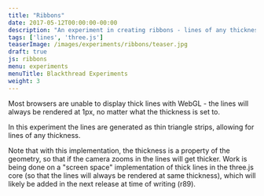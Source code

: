 ```yaml
---
title: "Ribbons"
date: 2017-05-12T00:00:00-00:00
description: "An experiment in creating ribbons - lines of any thickness - which is not possible by default in thee.js"
tags: ['lines', 'three.js']
teaserImage: /images/experiments/ribbons/teaser.jpg
draft: true
js: ribbons
menu: experiments
menuTitle: Blackthread Experiments
weight: 3
---
```

<p>
  Most browsers are unable to display thick lines with WebGL - the lines will always be
  rendered at 1px, no matter what the thickness is set to.
</p>
<p>
  In this experiment the lines are generated as thin triangle strips, allowing for lines of
  any thickness.
</p>
<p>
  Note that with this implementation, the thickness is a property of the geometry,
  so that if the camera zooms in the lines will get thicker.
  Work is being done on a "screen space" implementation of thick lines in the three.js core
  (so that the lines will always be rendered at same thickness),
  which will likely be added in the next release at time of writing (r89).
</p>
<canvas id="canvas"></canvas>
